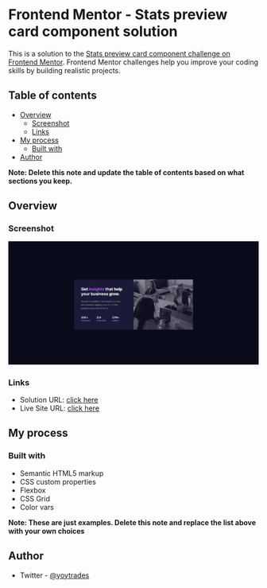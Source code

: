 # Frontend Mentor - Stats preview card component solution

This is a solution to the [Stats preview card component challenge on Frontend Mentor](https://www.frontendmentor.io/challenges/stats-preview-card-component-8JqbgoU62). Frontend Mentor challenges help you improve your coding skills by building realistic projects. 

## Table of contents

- [Overview](#overview)
  - [Screenshot](#screenshot)
  - [Links](#links)
- [My process](#my-process)
  - [Built with](#built-with)
- [Author](#author)


**Note: Delete this note and update the table of contents based on what sections you keep.**

## Overview

### Screenshot

![](./images/4.png)


### Links

- Solution URL: [click here](https://github.com/yoyford/Stats-preview-card-component-solution)
- Live Site URL: [click here](https://yoyford.github.io/Stats-preview-card-component-solution/)

## My process

### Built with

- Semantic HTML5 markup
- CSS custom properties
- Flexbox
- CSS Grid
- Color vars


**Note: These are just examples. Delete this note and replace the list above with your own choices**

## Author

- Twitter - [@yoytrades](https://www.twitter.com/yoytrades)